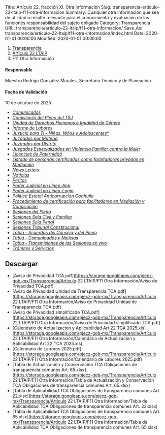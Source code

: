 Title: Artículo 22, fracción XI. Otra Información
Slug: transparencia-articulo-22-ltaip-f11-otra-informacion
Summary: Cualquier otra información que sea de utilidad o resulte relevante para el conocimiento y evaluación de las funciones responsabilidad del sujeto obligado
Category: Transparencia
URL: transparencia/articulo-22-ltaip/f11-otra-informacion/
Save_As: transparencia/articulo-22-ltaip/f11-otra-informacion/index.html
Date: 2020-01-01 00:00:00
Modified: 2020-01-01 00:00:00


<nav aria-label="breadcrumb">
<ol class="breadcrumb">
<li class="breadcrumb-item"><a href="../../">Transparencia</a></li>
<li class="breadcrumb-item"><a href="../">Artículo 22 LTAIP</a></li>
<li class="breadcrumb-item active" aria-current="page">F11 Otra Información</li>
</ol>
</nav>



#### Responsable

Maestro Rodrigo González Morales, Secretario Técnico y de Planeación


#### Fecha de Validación

10 de octubre de 2025

- [*Comunicados*](https://www.pjecz.gob.mx/consultas/articulos/comunicados-noticias/)
- [*Comisiones del Pleno del TSJ*](https://www.pjecz.gob.mx/comisiones/)
- [*Unidad de Derechos Humanos e Igualdad de Género*](https://www.pjecz.gob.mx/derechos-humanos-e-igualdad-de-genero/)
- [*Informe de Labores*](https://www.pjecz.gob.mx/boletines-judiciales/)
- [*Justicia para Ti - Niñas, Niños y Adolescentes**](https://www.pjecz.gob.mx/justicia-para-ti/)
- [*Juzgados por Materia*](https://www.pjecz.gob.mx/conocenos/estructura/tribunal-superior-de-justicia/organos-jurisdiccionales/juzgados-por-materia/)
- [*Juzgados por Distrito*](https://www.pjecz.gob.mx/conocenos/estructura/tribunal-superior-de-justicia/organos-jurisdiccionales/juzgados-por-distrito/)
- [*Juzgados Especializados en Violencia Familiar contra la Mujer*](https://www.pjecz.gob.mx/conocenos/estructura/tribunal-superior-de-justicia/organos-jurisdiccionales/tribunales-especializados/juzgados-especializados-en-volencia-familiar-contra-las-mujeres/)
- [*Licencias de Paternidad*](https://www.pjecz.gob.mx/noticias/2021/2021-06-11-otorgamiento-de-las-licencias-de-paternidad/)
- [*Listado de personas certificadas como facilitadoras privadas en Mediación*](https://www.pjecz.gob.mx/conocenos/estructura/tribunal-superior-de-justicia/organos-no-jurisdiccionales/cemasc/listado-de-personas-certificadas-vigentes-como-facilitadoras-privadas-en-mediacion/)
- [*News Letters*](https://www.pjecz.gob.mx/category/news-letters1.html)
- [*Noticias*](https://www.pjecz.gob.mx/category/noticias1.html)
- [*Peritos*](https://www.pjecz.gob.mx/consultas/peritos/)
- [*Poder Judicial en Línea-App*](https://www.pjecz.gob.mx/poder-en-linea/)
- [*Poder Judicial en Línea-Login*](https://www.pjecz.gob.mx/poder-en-linea/)
- [*Política Estatal Anticorrupción Coahuila*](https://www.pjecz.gob.mx/noticias/2021/2021-02-22-politica-estatal-anticorrupcion-coahuila/)
- [*Procedimiento de certificación para facilitadores en Mediación y Conciliación*](https://www.pjecz.gob.mx/conocenos/estructura/tribunal-superior-de-justicia/organos-no-jurisdiccionales/cemasc/procedimientos-de-certificacion-para-facilitadores-en-mediacion-y-conciliacion/)
- [*Sesiones del Pleno*](https://www.pjecz.gob.mx/category/pleno-del-tribunal-superior-de-justicia1.html)
- [*Sesiones Sala Civil y Familiar*](https://www.pjecz.gob.mx/category/sala-civil-y-familiar1.html)
- [*Sesiones Sala Penal*](https://www.pjecz.gob.mx/category/sala-penal1.html)
- [*Sesiones Tribunal Constitucional*](https://www.pjecz.gob.mx/category/tribunal-constitucional1.html)
- [*Tabla - Acuerdos del Consejo y del Pleno*](https://www.pjecz.gob.mx/consultas/articulos/acuerdos/)
- [*Tabla - Comunicados y Noticias*](https://www.pjecz.gob.mx/consultas/articulos/comunicados-noticias/)
- [*Tabla - Transmisiones de las Sesiones en vivo*](https://www.pjecz.gob.mx/consultas/articulos/transmisiones-sesiones/)
- [*Trámites y Servicios*](https://www.pjecz.gob.mx/tramites-y-servicios/)
## Descargar

- [Aviso de Privacidad TCA.pdf](https://storage.googleapis.com/pjecz-gob-mx/Transparencia/Artículo 22 LTAIP/F11 Otra Información/Aviso de Privacidad TCA.pdf)
- [Aviso de Privacidad Unidad de Transparencia TCA.pdf](https://storage.googleapis.com/pjecz-gob-mx/Transparencia/Artículo 22 LTAIP/F11 Otra Información/Aviso de Privacidad Unidad de Transparencia TCA.pdf)
- [Aviso de Privacidad simplificado TCA.pdf](https://storage.googleapis.com/pjecz-gob-mx/Transparencia/Artículo 22 LTAIP/F11 Otra Información/Aviso de Privacidad simplificado TCA.pdf)
- [Calendario de Actualizacion y Aplicabilidad Art 22 TCA 2025.xls](https://storage.googleapis.com/pjecz-gob-mx/Transparencia/Artículo 22 LTAIP/F11 Otra Información/Calendario de Actualizacion y Aplicabilidad Art 22 TCA 2025.xls)
- [Calendario de Labores 2025.pdf](https://storage.googleapis.com/pjecz-gob-mx/Transparencia/Artículo 22 LTAIP/F11 Otra Información/Calendario de Labores 2025.pdf)
- [Tabla de Actualización y Conservación TCA  Obligaciones de transparencia comunes Art. 65.xlsx](https://storage.googleapis.com/pjecz-gob-mx/Transparencia/Artículo 22 LTAIP/F11 Otra Información/Tabla de Actualización y Conservación TCA  Obligaciones de transparencia comunes Art. 65.xlsx)
- [Tabla de Aplicabilidad TCA Obligaciones de transparencia comunes Art. 22.xlsx](https://storage.googleapis.com/pjecz-gob-mx/Transparencia/Artículo 22 LTAIP/F11 Otra Información/Tabla de Aplicabilidad TCA Obligaciones de transparencia comunes Art. 22.xlsx)
- [Tabla de Aplicabilidad TCA Obligaciones de transparencia comunes Art. 65.xlsx](https://storage.googleapis.com/pjecz-gob-mx/Transparencia/Artículo 22 LTAIP/F11 Otra Información/Tabla de Aplicabilidad TCA Obligaciones de transparencia comunes Art. 65.xlsx)
